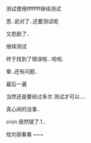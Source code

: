 测试使用ffffffff继续测试

恩..说对了..还要测试呢

又悲剧了..

继续测试

终于找到了错误啦...哈哈.

晕..还有问题..


最后一遍

当然还是要经过多次 测试才可以....

真心闲的没事..

cron 居然错了.1..

给刘丽看看 ~~~
